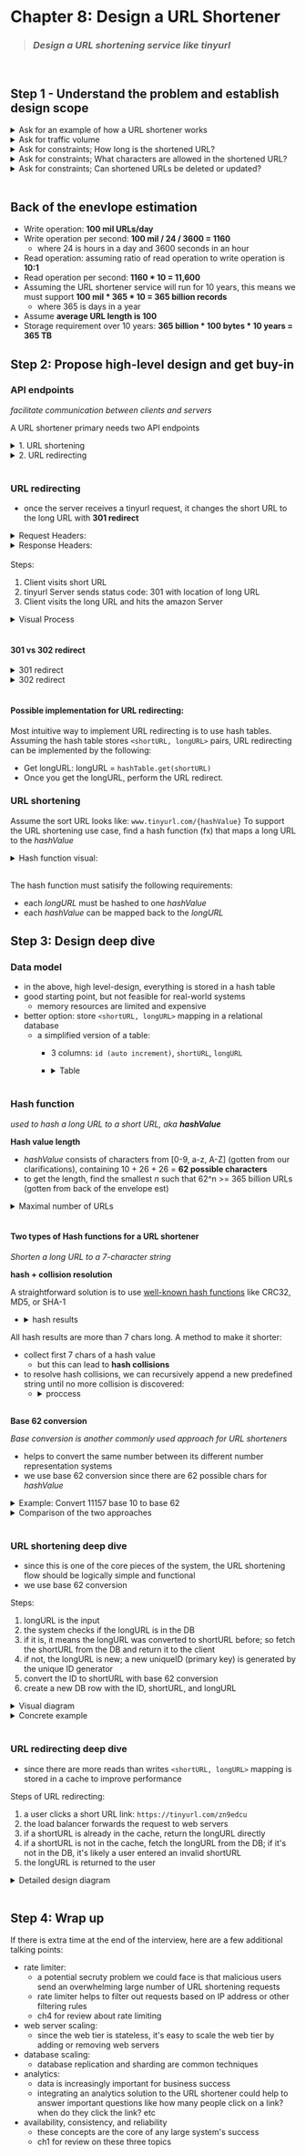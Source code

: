 # Chapter 8: Design a URL Shortener
> ### *Design a URL shortening service like tinyurl*
<br>

## Step 1 - Understand the problem and establish design scope

<details>
<summary>Ask for an example of how a URL shortener works</summary>

  - Assume a long URL `https://www.systeminterview.com/q=chatsystem&c=loggedin&v=v3&l=long`

  - The URL service creates an alias with shorter length: `https://tinyurl.com/ y7keocwj`

  - Clicking the alias (short URL) redirects you to the original (long) URL
</details>

<details>
<summary>Ask for traffic volume</summary>

  - 100 mil URLs are generated per day
</details>

<details>
<summary>Ask for constraints; How long is the shortened URL?</summary>

  - As short as possible
</details>

<details>
<summary>Ask for constraints; What characters are allowed in the shortened URL?</summary>

  - Shortened URL can be a combination of numbers (0-9) and characters (a-z, A- Z)
</details>

<details>
<summary>Ask for constraints; Can shortened URLs be deleted or updated?</summary>

  - For simplicity, let us assume shortened URLs cannot be deleted or updated

  - Here are the basic use cases:
    1. URL shortening: given a long URL => return a much shorter URL
    2. URL redirecting: given a shorter URL => redirect to the original URL 
    3. High availability, scalability, and fault tolerance considerations
</details>

<br>

## Back of the enevlope estimation
- Write operation: **100 mil URLs/day**
- Write operation per second: **100 mil / 24 / 3600 = 1160**
  - where 24 is hours in a day and 3600 seconds in an hour
- Read operation: assuming ratio of read operation to write operation is **10:1**
- Read operation per second: **1160 * 10 = 11,600**
- Assuming the URL shortener service will run for 10 years, this means we must support **100 mil * 365 * 10 = 365 billion records**
  - where 365 is days in a year
- Assume **average URL length is 100**
- Storage requirement over 10 years: **365 billion * 100 bytes * 10 years = 365 TB**

## Step 2: Propose high-level design and get buy-in
### **API endpoints**
*facilitate communication between clients and servers*

A URL shortener primary needs two API endpoints
  <details>
  <summary>1. URL shortening</summary>
    To create a new short URL, a client sends a POST request which contains one parameter: the original long URL. The API looks like this:

    POST api/v1/data/shorten
      - request parameter: {longUrl: longURLString} 
      - return shortURL
  </details>

  <details>
  <summary>2. URL redirecting</summary>
    To redirect a short URL to the corresponding long URL, a client sends a GET request. The API looks like this:

    GET api/v1/shortUrl
      - return longURL for HTTP redirection
  </details>

<br>

### **URL redirecting**
- once the server receives a tinyurl request, it changes the short URL to the long URL with **301 redirect**

<details>
<summary>Request Headers:</summary>

```
  Request URL: https://tinyurl.com/qtj5opu
  Request Method: GET
  Status Code: 301
  ...
```
</details>

<details>
<summary>Response Headers:</summary>

```
  ...
  location: https://www.amazon.com/dp/laksjdfklsajdflksjdfklasjdflkjsdl
```
</details>
<br>
Steps:

1. Client visits short URL
2. tinyurl Server sends status code: 301 with location of long URL
3. Client visits the long URL and hits the amazon Server

<details>
<summary>Visual Process</summary>

![image](./images/301-redirect.png)
</details>
<br>

#### **301 vs 302 redirect**
<details>
<summary>301 redirect</summary>

- requested URL is "permanently" moved to the long URL
- browser caches response and subsequent requests for the same URL will not be sent to the URL shortening service
- instead, requests are redirected to the long URL server directly
- *use case: when priority is to reduce server load, as only the first request of the same URL is sent to the shortening service*
</details>

<details>
<summary>302 redirect</summary>

- requested URL is "temporarily" moved to the long URL
- subsequent requests **will** be sent to the URL shortening server first
- then redirected to long URl server
- *use case: if analytics is important, as it can track click rate and source of the click more easily*
</details>

<br>

#### Possible implementation for URL redirecting:
Most intuitive way to implement URL redirecting is to use hash tables.
Assuming the hash table stores `<shortURL, longURL>` pairs, URL redirecting can be implemented by the following:
 - Get longURL: longURL = `hashTable.get(shortURL)`
 - Once you get the longURL, perform the URL redirect.

 ### **URL shortening**
Assume the sort URL looks like: `www.tinyurl.com/{hashValue}`
To support the URL shortening use case, find a hash function (fx) that maps a long URL to the *hashValue* 

<details>
<summary>Hash function visual:</summary>

![image](./images/hash-function.png)
</details>
<br>

The hash function must satisify the following requirements:
- each *longURL* must be hashed to one *hashValue*
- each *hashValue* can be mapped back to the *longURL*

## Step 3: Design deep dive

### **Data model**
- in the above, high level-design, everything is stored in a hash table
- good starting point, but not feasible for real-world systems
  - memory resources are limited and expensive
- better option: store `<shortURL, longURL>` mapping in a relational database
  - a simplified version of a table:
    - 3 columns: `id (auto increment)`, `shortURL`, `longURL`
    - <details>
      <summary>Table</summary>

      ![image](./images/url-table.png)
      </details>
      <br>


### **Hash function**
*used to hash a long URL to a short URL, aka **hashValue***

**Hash value length**
- *hashValue* consists of characters from [0-9, a-z, A-Z] (gotten from our clarifications), containing 10 + 26 + 26 = **62 possible characters**
- to get the length, find the smallest *n* such that 62^n >= 365 billion URLs (gotten from back of the envelope est)

<details>
<summary>Maximal number of URLs</summary>

| N | Maximal number of URLs|
| - | --------------------- |
| 1 | 62^1 = 62
| 2 | 62^2 = 3,844
| 3 | 62^3 = 238,328
| 4 | 62^4 = 14,776,336
| 5 | 62^5 = 916,132,832
| 6 | 62^6 = 56,800,235,584
| 7 | 62^7 = 3,521,614,606,208 = ~3.5 trillion

3.5 trillion is more than enough to hold 365 billion URLs, so length of *hashValue* is **7**
</details>

<br>

#### **Two types of Hash functions for a URL shortener**
*Shorten a long URL to a 7-character string*

**hash + collision resolution**

A straightforward solution is to use [well-known hash functions](https://en.wikipedia.org/wiki/Systems_design) like CRC32, MD5, or SHA-1
- <details>
    <summary>hash results</summary>

    ![image](./images/hash-results.png)
    </details>

All hash results are more than 7 chars long. 
A method to make it shorter:
- collect first 7 chars of a hash value
  - but this can lead to **hash collisions**
- to resolve hash collisions, we can recursively append a new predefined string until no more collision is discovered:
  - <details>
    <summary>proccess</summary>

    ![image](./images/eliminate-collision-process.png)

    - can eliminate collision
    - but it is expensive to query the DB to check if a shortURL exists for every request
    - a technique called 'bloom filters' can improve performance
    - a [bloom filter](https://en.wikipedia.org/wiki/Bloom_filter) is a space-efficient probabilistic technique to test if an element is a member of a set
    </details>
    <br>

**Base 62 conversion**

*Base conversion is another commonly used approach for URL shorteners*
- helps to convert the same number between its different number representation systems
- we use base 62 conversion since there are 62 possible chars for *hashValue* 

<details>
<summary>Example: Convert 11157 base 10 to base 62</summary>

- From its name, base 62 is a way of using 62 characters for encoding. The mappings are: 0-0, ..., 9-9, 10-a, 11-b, ..., 35-z, 36-A, ..., 61-Z, where ‘a’ stands for 10, ‘Z’ stands for 61, etc.
- 1115710 =2x622 +55x621+59x620 =[2,55,59]->[2,T,X]inbase62 representation. 
- process:
  ![image](./images/base10-to-65.png)
</details>

<details>
<summary>Comparison of the two approaches</summary>
  
  ![image](./images/comparison-table.png)
</details>
<br>

### **URL shortening deep dive**
- since this is one of the core pieces of the system, the URL shortening flow should be logically simple and functional
- we use base 62 conversion

Steps:
1. longURL is the input
2. the system checks if the longURL is in the DB
3. if it is, it means the longURL was converted to shortURL before; so fetch the shortURL from the DB and return it to the client
4. if not, the longURL is new; a new uniqueID (primary key) is generated by the unique ID generator
5. convert the ID to shortURL with base 62 conversion
6. create a new DB row with the ID, shortURL, and longURL

<details>
<summary>Visual diagram</summary>

![image](./images/url-shortening-flow.png)
</details>

<details>
<summary>Concrete example</summary>

- Assuming the input longURL is: `https://en.wikipedia.org/wiki/Systems_design` 
- Unique ID generator returns ID: `2009215674938`
- Convert the ID to shortURL using the base 62 conversion. ID (2009215674938) is converted to “zn9edcu”.
- Save ID, shortURL, and longURL to the database
    | id | shortURL | longURL
    | -- | -------- | ----
    | 2009215674938 | zn9edcu | https://en.wikipedia.org/wiki/Systems_design

- the primary function of the distributed unique ID generator is to generate globally unique IDs, which are used for creating shortURLs
- in a highly distributed environment, implementing a unique ID generator is challenging
  - check ch7 for a few solutions
</details>
<br>

### **URL redirecting deep dive**
- since there are more reads than writes `<shortURL, longURL>` mapping is stored in a cache to improve performance

Steps of URL redirecting:
1. a user clicks a short URL link: `https://tinyurl.com/zn9edcu`
2. the load balancer forwards the request to web servers
3. if a shortURL is already in the cache, return the longURL directly
4. if a shortURL is not in the cache, fetch the longURL from the DB; if it's not in the DB, it's likely a user entered an invalid shortURL
5. the longURL is returned to the user

<details>
<summary>Detailed design diagram</summary>

![image](./images/url-redirecting.png)
</details>
<br>

## Step 4: Wrap up
If there is extra time at the end of the interview, here are a few additional talking points:

- rate limiter: 
  - a potential secruty problem we could face is that malicious users send an overwhelming large number of URL shortening requests
  - rate limiter helps to filter out requests based on IP address or other filtering rules
  - ch4 for review about rate limiting
- web server scaling: 
  - since the web tier is stateless, it's easy to scale the web tier by adding or removing web servers
- database scaling:
  - database replication and sharding are common techniques
- analytics:
  - data is increasingly important for business success
  - integrating an analytics solution to the URL shortener could help to answer important questions like how many people click on a link? when do they click the link? etc
- availability, consistency, and reliability
  - these concepts are the core of any large system's success
  - ch1 for review on these three topics
